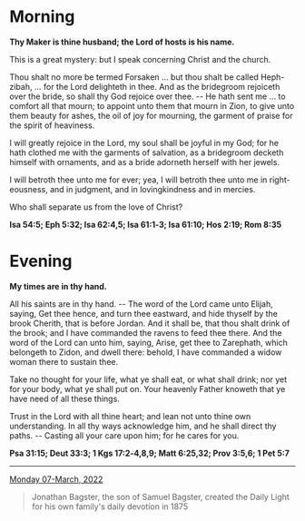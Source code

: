 # Morning

**Thy Maker is thine husband; the Lord of hosts is his name.**
 
This is a great mystery: but I speak concerning Christ and the church.
 
Thou shalt no more be termed Forsaken ... but thou shalt be called Heph-zibah, ... for the Lord delighteth in thee. And as the bridegroom rejoiceth over the bride, so shall thy God rejoice over thee. -- He hath sent me ... to comfort all that mourn; to appoint unto them that mourn in Zion, to give unto them beauty for ashes, the oil of joy for mourning, the garment of praise for the spirit of heaviness.
 
I will greatly rejoice in the Lord, my soul shall be joyful in my God; for he hath clothed me with the garments of salvation, as a bridegroom decketh himself with ornaments, and as a bride adorneth herself with her jewels.
 
I will betroth thee unto me for ever; yea, I will betroth thee unto me in right-eousness, and in judgment, and in lovingkindness and in mercies.
 
Who shall separate us from the love of Christ?  

**Isa 54:5; Eph 5:32; Isa 62:4,5; Isa 61:1‑3; Isa 61:10; Hos 2:19; Rom 8:35**

# Evening

**My times are in thy hand.**
 
All his saints are in thy hand. -- The word of the Lord came unto Elijah, saying, Get thee hence, and turn thee eastward, and hide thyself by the brook Cherith, that is before Jordan. And it shall be, that thou shalt drink of the brook; and I have commanded the ravens to feed thee there. And the word of the Lord can unto him, saying, Arise, get thee to Zarephath, which belongeth to Zidon, and dwell there: behold, I have commanded a widow woman there to sustain thee.
 
Take no thought for your life, what ye shall eat, or what shall drink; nor yet for your body, what ye shall put on. Your heavenly Father knoweth that ye have need of all these things.
 
Trust in the Lord with all thine heart; and lean not unto thine own understanding. In all thy ways acknowledge him, and he shall direct thy paths. -- Casting all your care upon him; for he cares for you.  

**Psa 31:15; Deut 33:3; 1 Kgs 17:2‑4,8,9; Matt 6:25,32; Prov 3:5,6; 1 Pet 5:7**

---

[Monday 07-March, 2022](https://t.me/s/daily_light)

> Jonathan Bagster, the son of Samuel Bagster, created the Daily Light for his own family's daily devotion in 1875

